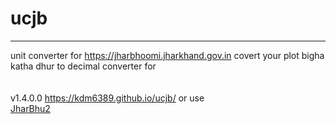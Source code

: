 # ucjb
------------------------------------------
unit converter for https://jharbhoomi.jharkhand.gov.in covert your plot bigha katha dhur to decimal converter for 
<br><br><br>
v1.4.0.0 https://kdm6389.github.io/ucjb/ or use <br>
[JharBhu2](https://bit.ly/JharBhu2)
